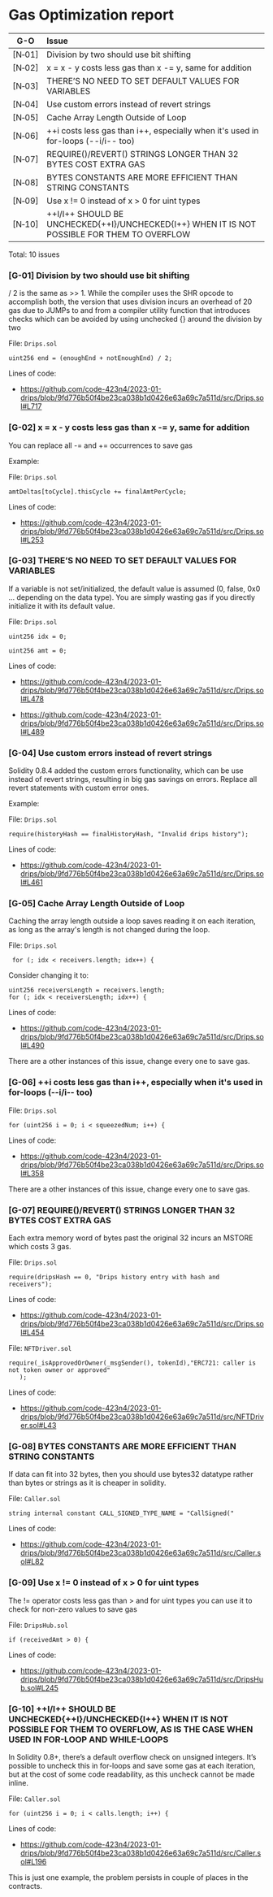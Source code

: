 # Gas Optimization report

| G-O    |Issue|
|:------:|:----|
| [N&#x2011;01] | Division by two should use bit shifting | 2 |
| [N&#x2011;02] | x = x - y costs less gas than x -= y, same for addition | 6 |
| [N&#x2011;03] | THERE’S NO NEED TO SET DEFAULT VALUES FOR VARIABLES | 11 |
| [N&#x2011;04] | Use custom errors instead of revert strings | 19 |
| [N&#x2011;05] | Cache Array Length Outside of Loop | 31 |
| [N&#x2011;06] | ++i costs less gas than i++, especially when it's used in for-loops (--i/i-- too) | 2 |
| [N&#x2011;07] | REQUIRE()/REVERT() STRINGS LONGER THAN 32 BYTES COST EXTRA GAS | 1 |
| [N&#x2011;08] | BYTES CONSTANTS ARE MORE EFFICIENT THAN STRING CONSTANTS | 1 |
| [N&#x2011;09] | Use x != 0 instead of x > 0 for uint types | 1 |
| [N&#x2011;10] | ++I/I++ SHOULD BE UNCHECKED{++I}/UNCHECKED{I++} WHEN IT IS NOT POSSIBLE FOR THEM TO OVERFLOW | 1 |

Total: 10 issues



### [G-01]  Division by two should use bit shifting

<x>/ 2 is the same as <x>>\> 1\. While the compiler uses the SHR opcode to accomplish both, the version that uses division incurs an overhead of 20 gas due to JUMPs to and from a compiler utility function that introduces checks which can be avoided by using unchecked {} around the division by two</x></x>

File: `Drips.sol`

```solidity
uint256 end = (enoughEnd + notEnoughEnd) / 2;
```

Lines of code:

- https://github.com/code-423n4/2023-01-drips/blob/9fd776b50f4be23ca038b1d0426e63a69c7a511d/src/Drips.sol#L717


### [G-02] x = x - y costs less gas than x -= y, same for addition
You can replace all -= and += occurrences to save gas

Example:

File: `Drips.sol`

```solidity
amtDeltas[toCycle].thisCycle += finalAmtPerCycle;
```

Lines of code:

- https://github.com/code-423n4/2023-01-drips/blob/9fd776b50f4be23ca038b1d0426e63a69c7a511d/src/Drips.sol#L253


### [G-03] THERE’S NO NEED TO SET DEFAULT VALUES FOR VARIABLES
If a variable is not set/initialized, the default value is assumed (0, false, 0x0 … depending on the data type). You are simply wasting gas if you directly initialize it with its default value.

File: `Drips.sol`

```solidity
uint256 idx = 0;
```
```solidity
uint256 amt = 0;
```

Lines of code:

- https://github.com/code-423n4/2023-01-drips/blob/9fd776b50f4be23ca038b1d0426e63a69c7a511d/src/Drips.sol#L478

- https://github.com/code-423n4/2023-01-drips/blob/9fd776b50f4be23ca038b1d0426e63a69c7a511d/src/Drips.sol#L489


### [G-04] Use custom errors instead of revert strings
Solidity 0.8.4 added the custom errors functionality, which can be use instead of revert strings, resulting in big gas savings on errors. Replace all revert statements with custom error ones.

Example:

File: `Drips.sol`

```solidity
require(historyHash == finalHistoryHash, "Invalid drips history");
```

Lines of code:

- https://github.com/code-423n4/2023-01-drips/blob/9fd776b50f4be23ca038b1d0426e63a69c7a511d/src/Drips.sol#L461


### [G-05] Cache Array Length Outside of Loop
Caching the array length outside a loop saves reading it on each iteration, as long as the array's length is not changed during the loop.

File: `Drips.sol`

```solidity
 for (; idx < receivers.length; idx++) {
```

Consider changing it to:

```solidity
uint256 receiversLength = receivers.length;
for (; idx < receiversLength; idx++) {
```

Lines of code:

- https://github.com/code-423n4/2023-01-drips/blob/9fd776b50f4be23ca038b1d0426e63a69c7a511d/src/Drips.sol#L490

There are a other instances of this issue, change every one to save gas.

### [G-06]  ++i costs less gas than i++, especially when it's used in for-loops (--i/i-- too)

File: `Drips.sol`

```solidity
for (uint256 i = 0; i < squeezedNum; i++) {
```
Lines of code:

- https://github.com/code-423n4/2023-01-drips/blob/9fd776b50f4be23ca038b1d0426e63a69c7a511d/src/Drips.sol#L358

There are a other instances of this issue, change every one to save gas.



### [G-07] REQUIRE()/REVERT() STRINGS LONGER THAN 32 BYTES COST EXTRA GAS
Each extra memory word of bytes past the original 32 incurs an MSTORE which costs 3 gas.

File: `Drips.sol`

```solidity
require(dripsHash == 0, "Drips history entry with hash and receivers");
```

Lines of code:

- https://github.com/code-423n4/2023-01-drips/blob/9fd776b50f4be23ca038b1d0426e63a69c7a511d/src/Drips.sol#L454

File: `NFTDriver.sol`

```solidity
require(_isApprovedOrOwner(_msgSender(), tokenId),"ERC721: caller is not token owner or approved"
   );
```

Lines of code:

- https://github.com/code-423n4/2023-01-drips/blob/9fd776b50f4be23ca038b1d0426e63a69c7a511d/src/NFTDriver.sol#L43


### [G-08] BYTES CONSTANTS ARE MORE EFFICIENT THAN STRING CONSTANTS
If data can fit into 32 bytes, then you should use bytes32 datatype rather than bytes or strings as it is cheaper in solidity.  

File: `Caller.sol`

```solidity
string internal constant CALL_SIGNED_TYPE_NAME = "CallSigned("
```

Lines of code:

-  https://github.com/code-423n4/2023-01-drips/blob/9fd776b50f4be23ca038b1d0426e63a69c7a511d/src/Caller.sol#L82

### [G-09] Use x != 0 instead of x > 0 for uint types
The != operator costs less gas than > and for uint types you can use it to check for non-zero values to save gas

File: `DripsHub.sol`

```solidity
if (receivedAmt > 0) {
```

Lines of code:

- https://github.com/code-423n4/2023-01-drips/blob/9fd776b50f4be23ca038b1d0426e63a69c7a511d/src/DripsHub.sol#L245

### [G-10] ++I/I++ SHOULD BE UNCHECKED{++I}/UNCHECKED{I++} WHEN IT IS NOT POSSIBLE FOR THEM TO OVERFLOW, AS IS THE CASE WHEN USED IN FOR-LOOP AND WHILE-LOOPS
In Solidity 0.8+, there’s a default overflow check on unsigned integers. It’s possible to uncheck this in for-loops and save some gas at each iteration, but at the cost of some code readability, as this uncheck cannot be made inline.

File: `Caller.sol`

```solidity
for (uint256 i = 0; i < calls.length; i++) {
```

Lines of code:

- https://github.com/code-423n4/2023-01-drips/blob/9fd776b50f4be23ca038b1d0426e63a69c7a511d/src/Caller.sol#L196

This is just one example, the problem persists in couple of places in the contracts.
